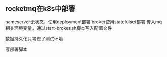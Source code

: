 ## rocketmq在k8s中部署
nameserver无状态，使用deployment部署
broker使用statefulset部署
传入mq相关环境变量，通过start-broker.sh脚本写入配置文件

数据持久化只考虑了测试环境



写部署脚本